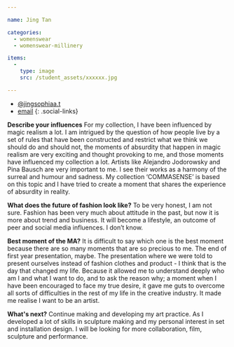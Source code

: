 ```yaml
---

name: Jing Tan

categories:
  - womenswear
  - womenswear-millinery

items:
  -
    type: image
    src: /student_assets/xxxxxx.jpg

---
```


* [@jingsophiaa.t](https://www.instagram.com/jingsophiaa.t/)
* [email](mailto:jing.tan@network.rca.ac.uk)
{: .social-links}

**Describe your influences**
For my collection, I have been influenced by magic realism a lot. I am intrigued by the question of how people live by a set of rules that have been constructed and restrict what we think we should do and should not, the moments of absurdity that happen in magic realism are very exciting and thought provoking to me, and those moments have influenced my collection a lot.
Artists like Alejandro Jodorowsky and Pina Bausch are very important to me. I see their works as a harmony of the surreal and humour and sadness. My collection ‘COMMASENSE’ is based on this topic and I have tried to create a moment that shares the experience of absurdity in reality.

**What does the future of fashion look like?**
To be very honest, I am not sure. Fashion has been very much about attitude in the past, but now it is more about trend and business. It will become a lifestyle, an outcome of peer and social media influences. I don’t know.

**Best moment of the MA?**
It is difficult to say which one is the best moment because there are so many moments that are so precious to me. The end of first year presentation, maybe. The presentation where we were told to present ourselves instead of fashion clothes and product - I think that is the day that changed my life. Because it allowed me to understand deeply who am I and what I want to do, and to ask the reason why; a moment when I have been encouraged to face my true desire, it gave me guts to overcome all sorts of difficulties in the rest of my life in the creative industry. It made me realise I want to be an artist.

**What's next?**
Continue making and developing my art practice. As I developed a lot of skills in sculpture making and my personal interest in set and installation design. I will be looking for more collaboration, film, sculpture and performance.
